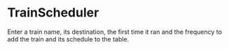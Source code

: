 # TrainScheduler

Enter a train name, its destination, the first time it ran and the frequency to add the train and its schedule to the table.
